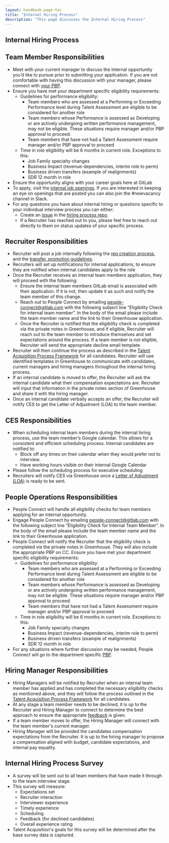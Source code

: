 ```yaml
---
layout: handbook-page-toc
title: "Internal Hiring Process"
description: "This page discusses the Internal Hiring Process"
---
```


## Internal Hiring Process

## Team Member Responsibilities

* Meet with your current manager to discuss the internal opportunity you’d like to pursue prior to submitting your application. If you are not comfortable with having this discussion with your manager, please connect with [your PBP](/handbook/people-group/#people-business-partner-alignment-to-division). 
* Ensure you have met your department specific eligibility requirements:
   * Guidelines for performance eligibility:
      * Team members who are assessed at a Performing or Exceeding Performance level during Talent Assessment are eligible to be considered for another role
      * Team members whose Performance is assessed as Developing or are actively undergoing written performance management, may not be eligible. These situations require manager and/or PBP approval to proceed.
      * Team members that have not had a Talent Assessment require manager and/or PBP approval to proceed
   * Time in role eligibility will be 6 months in current role. Exceptions to this:
      * Job Family specialty changes 
      * Business Impact  (revenue-dependencies, interim role to perm)
      * Business driven transfers (example of realignments)
      * SDR 12 month in role 
* Ensure the opportunity aligns with your career goals here at GitLab
* To apply, visit the [internal job openings](https://gitlab.greenhouse.io/internal_job_board). If you are interested in keeping an eye on openings that are posted you can also join the #newvacancy channel in Slack.
* For any questions you have about internal hiring or questions specific to your individual interview process you can either:
   * Create an [issue](https://gitlab.com/gitlab-com/people-group/internal-hiring/-/issues?sort=created_date&state=opened) in the [hiring process repo](/gitlab-com/people-group/internal-hiring).
   * If a Recruiter has reached out to you, please feel free to reach out directly to them on status updates of your specific process.

## Recruiter Responsibilities 

* Recruiter will post a job internally following the [req creation process](/handbook/hiring/talent-acquisition-framework/req-creation/), and the [transfer, promotion guidelines](/handbook/people-group/promotions-transfers/#greenhouse).
* Recruiters will set up notifications for internal applications, to ensure they are notified when internal candidates apply to the role
* Once the Recruiter receives an internal team members application, they will proceed with the following:
   * Ensure the internal team members GitLab email is associated with their application. If it is not, then update it as such and notify the team member of this change.
   * Reach out to People Connect by emailing people-connect@gitlab.com with the following subject line “Eligibility Check for internal team member”. In the body of the email please include the team member name and the link to their Greenhouse application.
   * Once the Recruiter is notified that the eligibility check is completed via the private notes in Greenhouse, and if eligible, Recruiter will reach out to the team member to introduce themselves and set expectations around the process. If a team member is not eligible, Recruiter will send the appropriate decline email template. 
* Recruiter will then continue the process as described in the [Talent Acquisition Process Framework](/handbook/hiring/talent-acquisition-framework/) for all candidates. Recruiter will use identified templates in Greenhouse to communicate with candidates, current managers and hiring managers throughout the internal hiring process. 
* If an internal candidate is moved to offer, the Recruiter will ask the internal candidate what their compensation expectations are. Recruiter will input that information in the private notes section of Greenhouse and share it with the hiring manager. 
* Once an internal candidate verbally accepts an offer, the Recruiter will notify CES to get the Letter of Adjustment (LOA) to the team member.

## CES Responsibilities

* When scheduling internal team members during the internal hiring process, use the team member’s Google calendar. This allows for a consistent and efficient scheduling process. Internal candidates are notified to:
   * Block off any times on their calendar when they would prefer not to interview.
   * Have working hours visible on their internal Google Calendar
* Please follow the scheduling process for executive scheduling 
* Recruiters will notify CES via Greenhouse once a [Letter of Adjustment (LOA)](/handbook/people-group/promotions-transfers/#letter-of-adjustment) is ready to be sent. 

## People Operations Responsibilities

* People Connect will handle all eligibility checks for team members applying for an internal opportunity.  
* Engage People Connect by emailing people-connect@gitlab.com with the following subject line “Eligibility Check for Internal Team Member”. In the body of the email please include the team member name and the link to their Greenhouse application.
* People Connect will notify the Recruiter that the eligibility check is completed via the private notes in Greenhouse. They will also include the appropriate PBP on CC.
Ensure you have met your department specific eligibility requirements:
   * Guidelines for performance eligibility:
      * Team members who are assessed at a Performing or Exceeding Performance level during Talent Assessment are eligible to be considered for another role
      * Team members whose Performance is assessed as Developing or are actively undergoing written performance management, may not be eligible. These situations require manager and/or PBP approval to proceed.
      * Team members that have not had a Talent Assessment require manager and/or PBP approval to proceed
   * Time in role eligibility will be 6 months in current role. Exceptions to this:
      * Job Family specialty changes 
      * Business Impact  (revenue-dependencies, interim role to perm)
      * Business driven transfers (example of realignments)
      * SDR 12 month in role 
* For any situations where further discussion may be needed, People Connect will go to the department specific [PBP](/handbook/people-group/#people-business-partner-alignment-to-division). 

## Hiring Manager Responsibilities

* Hiring Managers will be notified by Recruiter when an internal team member has applied and has completed the necessary eligibility checks as mentioned above, and they will follow the process outlined in the [Talent Acquisition Process Framework](/handbook/hiring/talent-acquisition-framework/) for all candidates.
* At any stage a team member needs to be declined, it is up to the Recruiter and Hiring Manager to connect to determine the best approach to ensure the appropriate [feedback](/handbook/people-group/guidance-on-feedback/) is given. 
* If a team member moves to offer, the Hiring Manager will connect with the team member's current manager. 
* Hiring Manager will be provided the candidates compensation expectations from the Recruiter. It is up to the hiring manager to propose a compensation aligned with budget, candidate expectations, and internal pay equality.

## Internal Hiring Process Survey

* A survey will be sent out to all team members that have made it through to the team interview stage. 
* This survey will measure:
   * Expectations set
   * Recruiter interaction
   * Interviewer experience
   * Timely experience
   * Scheduling 
   * Feedback (for declined candidates)
   * Overall experience rating
* Talent Acquisition's goals for this survey will be determined after the base survey data is captured.

